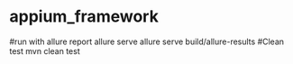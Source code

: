 # appium_framework
#run with allure report
allure serve
allure serve build/allure-results
#Clean test
mvn clean test



